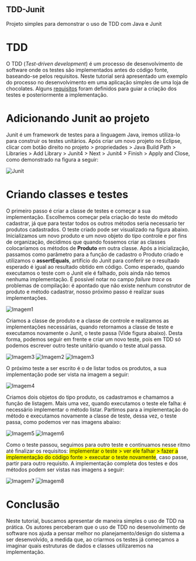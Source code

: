 ## TDD-Junit
 Projeto simples para demonstrar o uso de TDD com Java e Junit

# TDD
 O TDD (*Test-driven development*) é um processo de desenvolvimento de software onde os testes são implementados antes do código fonte, baseando-se pelos requisitos. Neste tutorial será apresentado um exemplo do processo no desenvolvimento em uma aplicação simples de uma loja de chocolates. Alguns [requisitos](https://github.com/RaquelCouto/TDD-Junit/blob/main/Requisitos.pdf) foram definidos para guiar a criação dos testes e posteriormente a implementação.
 
# Adicionando Junit ao projeto
Junit é um framework de testes para a linguagem Java, iremos utiliza-lo para construir os testes unitários. Após criar um novo projeto no Eclipse, clicar com botão direito no projeto > propriedades > Java Build Path > Libraries > Add Library > Junit4 > Next > Junit4 > Finish > Apply and Close, como demonstrado na figura a seguir:

![Junit](https://github.com/RaquelCouto/TDD-Junit/blob/main/Imagens/addJunit.png)

# Criando classes e testes

O primeiro passo é criar a classe de testes e começar a sua implementação. Escolhemos começar pela criação do teste do método cadastrar, já que para testar todos os outros métodos seria necessario ter produtos cadastrados. O teste criado pode ser visualizado na figura abaixo. Inicializamos um novo produto e um novo objeto do tipo controle e por fins de organização, decidimos que quando fossemos criar as classes colocaríamos os métodos de **Produto** em outra classe. Após a inicialização, passamos como parâmetro para a função de cadastro o Produto criado e utilizamos o **assertEquals**, artifício do Junit para conferir se o resultado esperado é igual ao resultado obtido em código. Como esperado, quando executamos o teste com o Junit ele é falhado, pois ainda não temos nenhuma implementação. É possível notar no campo *failure trace* os problemas de compilação: é apontado que não existe nenhum construtor de produto e método cadastrar, nosso próximo passo é realizar suas implementações.
 
 ![Imagem1](https://github.com/RaquelCouto/TDD-Junit/blob/main/Imagens/01-Test.PNG)
 
Criamos a classe de produto e a classe de controle e realizamos as implementações necessárias, quando retornamos a classe de teste e executamos novamente o Junit, o teste passa (Vide figura abaixo). Desta forma, podemos seguir em frente e criar um novo teste, pois em TDD só podemos escrever outro teste unitário quando o teste atual passa. 
 
![Imagem3](https://github.com/RaquelCouto/TDD-Junit/blob/main/Imagens/02-Produto.PNG)
![Imagem2](https://github.com/RaquelCouto/TDD-Junit/blob/main/Imagens/02-Main.PNG)
![Imagem3](https://github.com/RaquelCouto/TDD-Junit/blob/main/Imagens/02-Test.PNG)

O próximo teste a ser escrito é o de listar todos os produtos, a sua implementação pode ser vista na imagem a seguir:

![Imagem4](https://github.com/RaquelCouto/TDD-Junit/blob/main/Imagens/03-Test.PNG)

Criamos dois objetos do tipo produto, os cadastramos e chamamos a função de listagem. Mais uma vez, quando executamos o teste ele falha: é necessário implementar o método listar. Partimos para a implementação do método e executamos novamente a classe de teste, dessa vez, o teste passa, como podemos ver nas imagens abaixo:

![Imagem5](https://github.com/RaquelCouto/TDD-Junit/blob/main/Imagens/04-Main.PNG)
![Imagem6](https://github.com/RaquelCouto/TDD-Junit/blob/main/Imagens/04-Test.PNG)

Como o teste passou, seguimos para outro teste e continuamos nesse ritmo até finalizar os requisitos: <span style="background-color: #FFFF00">implementar o teste > ver ele falhar > fazer a implementação do código fonte > executar o teste novamente</span>, caso passe, partir para outro requisito. A implementação completa dos testes e dos métodos podem ser vistas nas imagens a seguir:
 
![Imagem7](https://github.com/RaquelCouto/TDD-Junit/blob/main/Imagens/10-Main.PNG)
![Imagem8](https://github.com/RaquelCouto/TDD-Junit/blob/main/Imagens/10-Test.PNG)

# Conclusão

Neste tutorial, buscamos apresentar de maneira simples o uso de TDD na prática. Os autores perceberam que o uso de TDD no desenvolvimento de software nos ajuda a pensar melhor no planejamento/design do sistema a ser desenvolvido, a medida que, ao criarmos os testes já começamos a imaginar quais estruturas de dados e classes utilizaremos na implementação.

